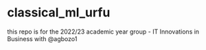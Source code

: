 # classical_ml_urfu
this repo is for the 2022/23 academic year group - IT Innovations in Business with @agbozo1
